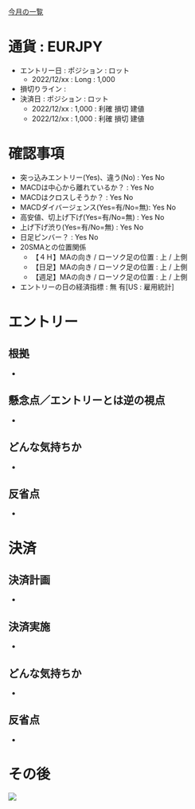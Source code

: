 [今月の一覧](../main.md)

# 通貨 : EURJPY
- エントリー日 : ポジション : ロット
  - 2022/12/xx : Long : 1,000
- 損切りライン : 
- 決済日 : ポジション : ロット
  - 2022/12/xx : 1,000 : 利確 損切 建値
  - 2022/12/xx : 1,000 : 利確 損切 建値

# 確認事項
- 突っ込みエントリー(Yes)、違う(No) : Yes No
- MACDは中心から離れているか？      : Yes No
- MACDはクロスしそうか？            : Yes No
- MACDダイバージェンス(Yes=有/No=無): Yes No
- 高安値、切上げ下げ(Yes=有/No=無)  : Yes No
- 上げ下げ渋り(Yes=有/No=無)        : Yes No
- 日足ピンバー？                    : Yes No
- 20SMAとの位置関係
  - 【４Ｈ】MAの向き / ローソク足の位置 : 上 / 上側
  - 【日足】MAの向き / ローソク足の位置 : 上 / 上側
  - 【週足】MAの向き / ローソク足の位置 : 上 / 上側
- エントリーの日の経済指標 : 無 有[US : 雇用統計]

# エントリー
## 根拠
- 

## 懸念点／エントリーとは逆の視点
- 

## どんな気持ちか
- 

## 反省点
- 


# 決済
## 決済計画
- 

## 決済実施
- 

## どんな気持ちか
- 

## 反省点
- 


# その後
![](./af01.png)

